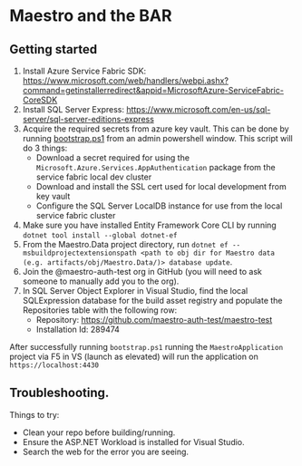 # Maestro and the BAR

## Getting started
1. Install Azure Service Fabric SDK: https://www.microsoft.com/web/handlers/webpi.ashx?command=getinstallerredirect&appid=MicrosoftAzure-ServiceFabric-CoreSDK
2. Install SQL Server Express: https://www.microsoft.com/en-us/sql-server/sql-server-editions-express
3. Acquire the required secrets from azure key vault. This can be done by running [bootstrap.ps1](bootstrap.ps1) from an admin powershell window. This script will do 3 things:
    - Download a secret required for using the `Microsoft.Azure.Services.AppAuthentication` package from the service fabric local dev cluster
    - Download and install the SSL cert used for local development from key vault
    - Configure the SQL Server LocalDB instance for use from the local service fabric cluster
4. Make sure you have installed Entity Framework Core CLI by running `dotnet tool install --global dotnet-ef`
5. From the Maestro.Data project directory, run `dotnet ef --msbuildprojectextensionspath <path to obj dir for Maestro data (e.g. artifacts/obj/Maestro.Data/)> database update`.
6. Join the @maestro-auth-test org in GitHub (you will need to ask someone to manually add you to the org).
7. In SQL Server Object Explorer in Visual Studio, find the local SQLExpression database for the build asset registry and populate the Repositories table with the following row:
    - Repository: https://github.com/maestro-auth-test/maestro-test
    - Installation Id: 289474

After successfully running `bootstrap.ps1` running the `MaestroApplication` project via F5 in VS (launch as elevated) will run the application on `https://localhost:4430`

## Troubleshooting.

Things to try:
- Clean your repo before building/running.
- Ensure the ASP.NET Workload is installed for Visual Studio.
- Search the web for the error you are seeing.
